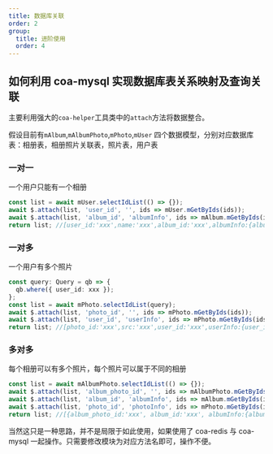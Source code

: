 ```yaml
---
title: 数据库关联
order: 2
group:
  title: 进阶使用
  order: 4
---
```


## 如何利用 coa-mysql 实现数据库表关系映射及查询关联

主要利用强大的`coa-helper`工具类中的`attach`方法将数据整合。

假设目前有`mAlbum`,`mAlbumPhoto`,`mPhoto`,`mUser` 四个数据模型，分别对应数据库表：相册表，相册照片关联表，照片表，用户表

### 一对一

一个用户只能有一个相册

```typescript
const list = await mUser.selectIdList(() => {});
await $.attach(list, 'user_id', '', ids => mUser.mGetByIds(ids));
await $.attach(list, 'album_id', 'albumInfo', ids => mAlbum.mGetByIds(ids));
return list; //[user_id:'xxx',name:'xxx',album_id:'xxx',albumInfo:{album_id:'xxx',name:'xxx'}]
```

### 一对多

一个用户有多个照片

```typescript
const query: Query = qb => {
  qb.where({ user_id: xxx });
};
const list = await mPhoto.selectIdList(query);
await $.attach(list, 'photo_id', '', ids => mPhoto.mGetByIds(ids));
await $.attach(list, 'user_id', 'userInfo', ids => mPhoto.mGetByIds(ids));
return list; //[photo_id:'xxx',src:'xxx',user_id:'xxx',userInfo:{user_id:'xxx',name:'xxx'}]
```

### 多对多

每个相册可以有多个照片，每个照片可以属于不同的相册

```typescript
const list = await mAlbumPhoto.selectIdList(() => {});
await $.attach(list, 'album_photo_id', '', ids => mAlbumPhoto.mGetByIds(ids));
await $.attach(list, 'album_id', 'albumInfo', ids => mAlbum.mGetByIds(ids));
await $.attach(list, 'photo_id', 'photoInfo', ids => mPhoto.mGetByIds(ids));
return list; //[{album_photo_id:'xxx', album_id:'xxx', albumInfo:{album_id:'xxx',name:'xxx'},photo_id:'xxx',photoInfo:{photo_id:'xxx',src:'xxx'}}]
```

当然这只是一种思路，并不是局限于如此使用，如果使用了 coa-redis 与 coa-mysql 一起操作。只需要修改模块为对应方法名即可，操作不便。
